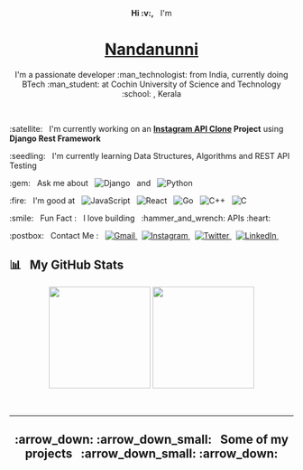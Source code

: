 <p align="center"><b>Hi :v:,</b> &nbsp; I'm</p>
<h1 align="center"><a href="https://nandan-unni.github.io/" target="_blank">Nandanunni</a></h1>
<p align="center">
    I'm a passionate developer :man_technologist: from India, 
    currently doing BTech :man_student: at Cochin University of Science and Technology :school: , Kerala
</p><br />

<p> :satellite: &nbsp; I'm currently working on an 
    <b><a href="https://github.com/nandan-unni/instagram-api-clone">Instagram API Clone</a> Project</b> 
    using <b>Django Rest Framework</b>
</p>

<p> :seedling: &nbsp; I'm currently learning Data Structures, Algorithms and REST API Testing
</p>

<p> :gem: &nbsp; Ask me about &nbsp; 
    <img src="https://img.shields.io/badge/%AD-Django-darkgreen?logo=django&style=flat" alt="Django" /> &nbsp; and &nbsp; 
    <img src="https://img.shields.io/badge/%AD-Python-blue?logo=python&style=flat" alt="Python" />
</p>

<p> :fire: &nbsp; I'm good at &nbsp; 
    <img src="https://img.shields.io/badge/%AD-JavaScript-yellow?logo=javascript&style=flat" alt="JavaScript" /> &nbsp; 
    <img src="https://img.shields.io/badge/%AD-React-skyblue?logo=react&style=flat" alt="React" /> &nbsp; 
    <img src="https://img.shields.io/badge/%AD-Go-blue?logo=go&style=flat" alt="Go" /> &nbsp; 
    <img src="https://img.shields.io/badge/%AD-C%2B%2B-mediumvioletred?logo=c%2B%2B&style=flat" alt="C++" /> &nbsp; 
    <img src="https://img.shields.io/badge/%AD-C-darkgray?logo=c&style=flat" alt="C" />
</p>

<p> :smile: &nbsp; Fun Fact : &nbsp; I love building &nbsp; :hammer_and_wrench: APIs :heart:</p>

<p> :postbox: &nbsp; Contact Me : &nbsp; 
    <a href ="mailto:asnqln@gmail.com"><img alt="Gmail" src="https://img.shields.io/badge/%AD-asnqln@gmail.com-red?logo=gmail&style=flat" />
    </a> &nbsp; 
    <a href ="https://www.instagram.com/u.n.n.i._"><img alt="Instagram" src="https://img.shields.io/badge/%AD-u.n.n.i.__-darkmagenta?logo=instagram&style=flat" />
    </a> &nbsp; 
    <a href ="https://twitter.com/asnandanunni"><img alt="Twitter" src="https://img.shields.io/badge/%AD-asnandanunni-dodgerblue?logo=twitter&style=flat" />
    </a> &nbsp; 
    <a href ="http://www.linkedin.com/in/asnandanunni"><img alt="LinkedIn" src="https://img.shields.io/badge/%AD-nandanunni-blue?logo=linkedin&style=flat" />
    </a> &nbsp; 
</p>

## :bar_chart: &nbsp; My GitHub Stats
<p align="center">
  <img height="180em" src="https://github-readme-stats.vercel.app/api?username=nandan-unni&show_icons=true&theme=algolia&hide_border=true" />
  <img height="180em" src="https://github-readme-stats.vercel.app/api/top-langs/?username=nandan-unni&theme=algolia&layout=compact" />
</p><br /><hr />

<h2 align="center"> :arrow_down: :arrow_down_small: &nbsp; Some of my projects &nbsp; :arrow_down_small: :arrow_down: </h2>
